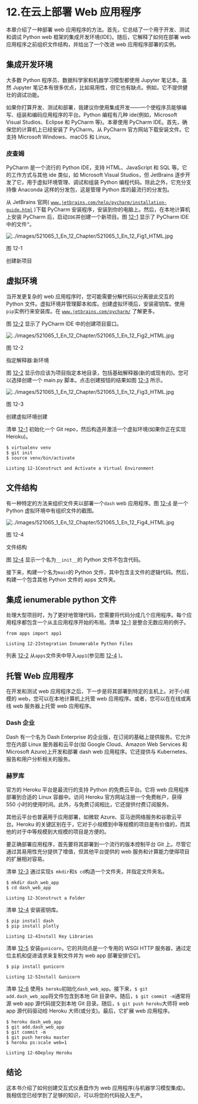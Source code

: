 # 12.在云上部署 Web 应用程序

本章介绍了一种部署 web 应用程序的方法。首先，它总结了一个用于开发、测试和调试 Python web 框架的集成开发环境(IDE)。随后，它解释了如何在部署 web 应用程序之前组织文件结构，并给出了一个改进 web 应用程序部署的实例。

## 集成开发环境

大多数 Python 程序员、数据科学家和机器学习模型都使用 Jupyter 笔记本。虽然 Jupyter 笔记本有很多优点，比如易用性，但它也有缺点。例如，它不提供健壮的调试功能。

如果你打算开发、测试和部署，我建议你使用集成开发——一个使程序员能够编写、组装和编码应用程序的平台。Python 编程有几种 ide(例如，Microsoft Visual Studios、Eclipse 和 PyCharm 等)。本章使用 PyCharm IDE。首先，确保您的计算机上已经安装了 PyCharm。从 PyCharm 官方网站下载安装文件。它支持 Microsoft Windows、macOS 和 Linux。

### 皮查姆

PyCharm 是一个流行的 Python IDE，支持 HTML、JavaScript 和 SQL 等。它的工作方式与其他 ide 类似，如 Microsoft Visual Studios，但 JetBrains 逐步开发了它，用于虚拟环境管理、调试和组装 Python 编程代码。除此之外，它充分支持像 Anaconda 这样的分发包，这是管理 Python 库的最流行的分发包。

从 JetBrains 官网( [`www.jetbrains.com/help/pycharm/installation-guide.html`](http://www.jetbrains.com/help/pycharm/installation-guide.html) )下载 PyCharm 安装程序，安装到你的电脑上。然后，在本地计算机上安装 PyCharm 后，启动`IDE`并创建一个新项目。图 [12-1](#Fig1) 显示了 PyCharm IDE 中的文件`”`。

![../images/521065_1_En_12_Chapter/521065_1_En_12_Fig1_HTML.jpg](../images/521065_1_En_12_Chapter/521065_1_En_12_Fig1_HTML.jpg)

图 12-1

创建新项目

## 虚拟环境

当开发更复杂的 web 应用程序时，您可能需要分解代码以分离彼此交互的 Python 文件。虚拟环境并管理脚本和库。创建虚拟环境后，安装密钥库。使用`pip`实例行来安装库。在 [`www.jetbrains.com/pycharm/`](http://www.jetbrains.com/pycharm/) 了解更多。

图 [12-2](#Fig2) 显示了 PyCharm IDE 中的创建项目窗口。

![../images/521065_1_En_12_Chapter/521065_1_En_12_Fig2_HTML.jpg](../images/521065_1_En_12_Chapter/521065_1_En_12_Fig2_HTML.jpg)

图 12-2

指定解释器:新环境

图 [12-2](#Fig2) 显示你应该为项目指定本地目录，包括基础解释器(新的或现有的)。您可以选择创建一个 main.py 脚本。点击创建按钮的结果如图 [12-3](#Fig3) 所示。

![../images/521065_1_En_12_Chapter/521065_1_En_12_Fig3_HTML.jpg](../images/521065_1_En_12_Chapter/521065_1_En_12_Fig3_HTML.jpg)

图 12-3

创建虚拟环境创建

清单 [12-1](#PC1) 初始化一个 Git repo，然后构造并激活一个虚拟环境(如果你正在实现 Heroku)。

```
$ virtualenv venv
$ git init
$ source venv/bin/activate

Listing 12-1Construct and Activate a Virtual Environment

```

## 文件结构

有一种特定的方法来组织文件夹以部署一个`dash` web 应用程序。图 [12-4](#Fig4) 是一个 Python 虚拟环境中有组织文件的截图。

![../images/521065_1_En_12_Chapter/521065_1_En_12_Fig4_HTML.jpg](../images/521065_1_En_12_Chapter/521065_1_En_12_Fig4_HTML.jpg)

图 12-4

文件结构

图 [12-4](#Fig4) 显示一个名为`__init__`的 Python 文件不包含代码。

接下来，构建一个名为`main`的 Python 文件，其中包含主文件的逻辑代码。然后，构建一个包含其他 Python 文件的 apps 文件夹。

## 集成 ienumerable python 文件

处理大型项目时，为了更好地管理代码，您需要将代码分成几个应用程序。每个应用程序都包含一个从主应用程序开始的布局。清单 [12-1](#PC1) 是整合无数应用的例子。

```
from apps import app1

Listing 12-2Integration Innumerable Python Files

```

列表 [12-2](#PC2) 从`apps`文件夹中导入`app1`(参见图 [12-4](#Fig4) )。

## 托管 Web 应用程序

在开发和测试 web 应用程序之后，下一步是将其部署到特定的主机上。对于小规模的 web，您可以在本地计算机上托管 web 应用程序。或者，您可以在在线或离线 web 服务器上托管 web 应用程序。

### Dash 企业

Dash 有一个名为 Dash Enterprise 的企业版，在订阅的基础上提供服务。它允许您在内部 Linux 服务器和云平台(如 Google Cloud、Amazon Web Services 和 Microsoft Azure)上开发和部署 dash web 应用程序。它还提供与 Kubernetes、报告和用户分析相关的服务。

### 赫罗库

官方的 Heroku 平台是最流行的支持 Python 的免费云平台。它将 web 应用程序部署到合适的 Linux 容器中。访问 Heroku 官方网站注册一个免费帐户，获得 550 小时的使用时间。此外，与免费订阅相比，它还提供付费订阅服务。

其他云平台也普遍用于应用部署，如微软 Azure、亚马逊网络服务和谷歌云平台。Heroku 的关键区别在于，它对于小规模到中等规模的项目是有价值的，而其他的对于中等规模到大规模的项目是方便的。

要正确部署应用程序，首先要将其部署到一个流行的版本控制平台 Git 上。尽管它通过其易用性充分提供了增值，但其他平台提供的 web 服务和计算能力使得项目的扩展相对容易。

清单 [12-3](#PC3) 通过实现`$ mkdir`和`$ cd`构造一个文件夹，并指定文件夹名。

```
$ mkdir dash_web_app
$ cd dash_web_app

Listing 12-3Construct a Folder

```

清单 [12-4](#PC4) 安装密钥库。

```
$ pip install dash
$ pip install plotly

Listing 12-4Install Key Libraries

```

清单 [12-5](#PC5) 安装`gunicorn`，它的共同点是一个专用的 WSGI HTTP 服务器，通过定位主机和促进请求来复制文件并为 web app 部署安排它们。

```
$ pip install gunicorn

Listing 12-5Install Gunicorn

```

清单 [12-6](#PC6) 使用`$ heroku`初始化`dash_web_app`。接下来，`$ git add.dash_web_app`将文件包含到本地 Git 目录中。随后，`$ git commit -m`通常将源 web app 源代码提交到本地 Git 目录。随后，`$ git push heroku`大师将 web app 源代码驱动给 Heroku 大师(或分支)。最后，它扩展 web 应用程序。

```
$ heroku dash_web_app
$ git add.dash_web_app
$ git commit -m
$ git push heroku master
$ heroku ps:scale web=1

Listing 12-6Deploy Heroku

```

## 结论

这本书介绍了如何创建交互式仪表盘作为 web 应用程序(与机器学习模型集成)。我相信您已经学到了足够的知识，可以将您的代码投入生产。